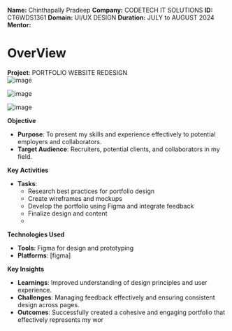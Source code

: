 **Name:** Chinthapally Pradeep
**Company:** CODETECH IT SOLUTIONS
**ID:** CT6WDS1361
**Domain:** UI/UX DESIGN
**Duration:** JULY to AUGUST 2024
**Mentor:** 
# OverView
**Project**: PORTFOLIO WEBSITE REDESIGN\
![image](https://github.com/user-attachments/assets/abc492f7-cc79-4dca-887c-2446dd9fa81d)

![image](https://github.com/user-attachments/assets/56d17ff5-ccf0-4caf-8c05-e899dcac64b3)

![image](https://github.com/user-attachments/assets/35d4801a-57fd-4d96-a172-a2bdddd79796)

**Objective**
- **Purpose**: To present my skills and experience effectively to potential employers and collaborators.
- **Target Audience**: Recruiters, potential clients, and collaborators in my field.

**Key Activities** 
- **Tasks**: 
  - Research best practices for portfolio design
  - Create wireframes and mockups
  - Develop the portfolio using Figma and integrate feedback
  - Finalize design and content
  - 
**Technologies Used** 
- **Tools**: Figma for design and prototyping
- **Platforms**: [figma]

**Key Insights** 
- **Learnings**: Improved understanding of design principles and user experience.
- **Challenges**: Managing feedback effectively and ensuring consistent design across pages.
- **Outcomes**: Successfully created a cohesive and engaging portfolio that effectively represents my wor
